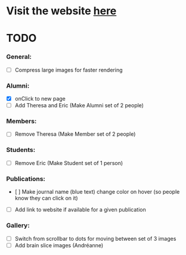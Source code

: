 # Visit the website [here](https://flc-lab.com/)

# TODO

### General:

- [ ] Compress large images for faster rendering

### Alumni:

- [x] onClick to new page
- [ ] Add Theresa and Eric (Make Alumni set of 2 people)

### Members:

- [ ] Remove Theresa (Make Member set of 2 people)

### Students:

- [ ] Remove Eric (Make Student set of 1 person)

### Publications:

- [ ] Make journal name (blue text) change color on hover (so people know they can click on it)
- [ ] Add link to website if available for a given publication

### Gallery:

- [ ] Switch from scrollbar to dots for moving between set of 3 images
- [ ] Add brain slice images (Andréanne)
